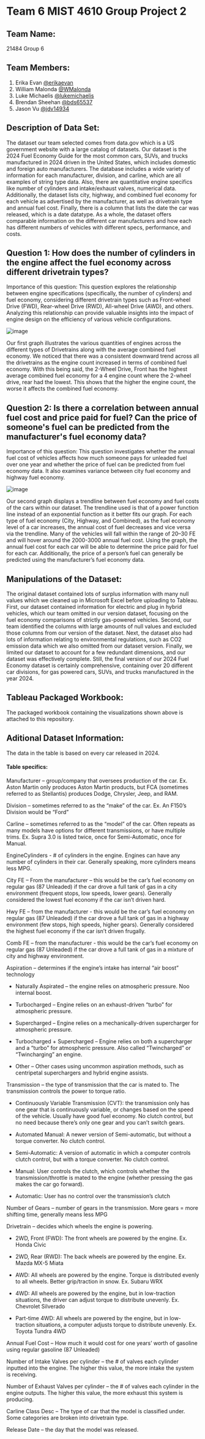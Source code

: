 # Team 6 MIST 4610 Group Project 2





## Team Name:
 21484 Group 6

## Team Members:
1. Erika Evan [@erikaevan](https://www.github.com/erikaevan)
2. William Malonda [@WMalonda](https://www.github.com/WMalonda)
3. Luke Michaelis [@lukemichaelis](https://www.github.com/lukemichaelis)
4. Brendan Sheehan [@bds65537](https://www.github.com/bds65537)
5. Jason Vu [@jdv14934](https://www.github.com/jdv14934)
   
## Description of Data Set:

The dataset our team selected comes from data.gov which is a US government website with a large catalog of datasets. Our dataset is the 2024 Fuel Economy Guide for the most common cars, SUVs, and trucks manufactured in 2024 driven in the United States, which includes domestic and foreign auto manufacturers. The database includes a wide variety of information for each manufacturer, division, and carline, which are all examples of string type data. Also, there are quantitative engine specifics like number of cylinders and intake/exhaust valves, numerical data. Additionally, the dataset lists city, highway, and combined fuel economy for each vehicle as advertised by the manufacturer, as well as drivetrain type and annual fuel cost. Finally, there is a column that lists the date the car was released, which is a date datatype. As a whole, the dataset offers comparable information on the different car manufacturers and how each has different numbers of vehicles with different specs, performance, and costs. 

## Question 1: How does the number of cylinders in the engine affect the fuel economy across different drivetrain types?

Importance of this question:
This question explores the relationship between engine specifications (specifically, the number of cylinders) and fuel economy, considering different drivetrain types such as Front-wheel Drive (FWD), Rear-wheel Drive (RWD), All-wheel Drive (AWD), and others. Analyzing this relationship can provide valuable insights into the impact of engine design on the efficiency of various vehicle configurations.

![image](https://github.com/erikaevan/MIST4610GroupProject2/assets/163041610/899981f4-4f73-4d8c-9a83-f79d89c707c2)

Our first graph illustrates the various quantities of engines across the different types of Drivetrains along with the average combined fuel economy. We noticed that there was a consistent downward trend across all the drivetrains as the engine count increased in terms of combined fuel economy. With this being said, the 2-Wheel Drive, Front has the highest average combined fuel economy  for a 4 engine count where the 2-wheel drive, rear had the lowest. This shows that the higher the engine count, the worse it affects the combined fuel economy.

## Question 2: Is there a correlation between annual fuel cost and price paid for fuel? Can the price of someone's fuel can be predicted from the manufacturer's fuel economy data?

Importance of this question: 
This question investigates whether the annual fuel cost of vehicles affects how much someone pays for unleaded fuel over one year and whether the price of fuel can be predicted from fuel economy data. It also examines variance between city fuel economy and highway fuel economy.

![image](https://github.com/erikaevan/MIST4610GroupProject2/assets/163041610/02582677-bd72-4e78-9484-04a85ee5812b)

Our second graph displays a trendline between fuel economy and fuel costs of the cars within our dataset. The trendline used is that of a power function line instead of an exponential function as it better fits our graph. For each type of fuel economy (City, Highway, and Combined), as the fuel economy level of a car increases, the annual cost of fuel decreases and vice versa via the trendline. Many of the vehicles will fall within the range of 20–30 FE and will hover around the 2000-3000 annual fuel cost. Using the graph, the annual fuel cost for each car will be able to determine the price paid for fuel for each car. Additionally, the price of a person’s fuel can generally be predicted using the manufacturer’s fuel economy data.

## Manipulations of the Dataset:

The original dataset contained lots of surplus information with many null values which we cleaned up in Microsoft Excel before uploading to Tableau. First, our dataset contained information for electric and plug in hybrid vehicles, which our team omitted in our version dataset, focusing on the fuel economy comparisons of strictly gas-powered vehicles. Second, our team identified the columns with large amounts of null values and excluded those columns from our version of the dataset. Next, the dataset also had lots of information relating to environmental regulations, such as CO2 emission data which we also omitted from our dataset version. Finally, we limited our dataset to account for a few redundant dimensions, and our dataset was effectively complete. Still, the final version of our 2024 Fuel Economy dataset is certainly comprehensive, containing over 20 different car divisions, for gas powered cars, SUVs, and trucks manufactured in the year 2024. 

## Tableau Packaged Workbook:
The packaged workbook containing the visualizations shown above is attached to this repository.

## Aditional Dataset Information:
The data in the table is based on every car released in 2024. 

#### Table specifics:

Manufacturer – group/company that oversees production of the car. Ex. Aston Martin only produces Aston Martin products, but FCA (sometimes referred to as Stellantis) produces Dodge, Chrysler, Jeep, and RAM.

Division – sometimes referred to as the “make” of the car. Ex. An F150’s Division would be “Ford”

Carline – sometimes referred to as the “model” of the car. Often repeats as many models have options for different transmissions, or have multiple trims. Ex. Supra 3.0 is listed twice, once for Semi-Automatic, once for Manual.

EngineCylinders - # of cylinders in the engine. Engines can have any number of cylinders in their car. Generally speaking, more cylinders means less MPG.

City FE – From the manufacturer – this would be the car’s fuel economy on regular gas (87 Unleaded) if the car drove a full tank of gas in a city environment (frequent stops, low speeds, lower gears). Generally considered the lowest fuel economy if the car isn’t driven hard.

Hwy FE – from the manufacturer - this would be the car’s fuel economy on regular gas (87 Unleaded) if the car drove a full tank of gas in a highway environment (few stops, high speeds, higher gears). Generally considered the highest fuel economy if the car isn’t driven frugally.

Comb FE – from the manufacturer - this would be the car’s fuel economy on regular gas (87 Unleaded) if the car drove a full tank of gas in a mixture of city and highway environment.

Aspiration – determines if the engine’s intake has internal “air boost” technology

- Naturally Aspirated – the engine relies on atmospheric pressure. Noo internal boost.

- Turbocharged – Engine relies on an exhaust-driven “turbo” for atmospheric pressure.
     
- Supercharged – Engine relies on a mechanically-driven supercharger for atmospheric pressure.
  
- Turbocharged + Supercharged – Engine relies on both a supercharger and a “turbo” for atmospheric pressure. Also called “Twincharged” or “Twincharging” an engine.

- Other – Other cases using uncommon aspiration methods, such as centripetal superchargers and hybrid engine assists.

Transmission – the type of transmission that the car is mated to. The transmission controls the power to torque ratio.

- Continuously Variable Transmission (CVT): the transmission only has one gear that is continuously variable, or changes based on the speed of the vehicle. Usually have good fuel economy. No clutch control, but no need because there’s only one gear and you can’t switch gears.
  
- Automated Manual: A newer version of Semi-automatic, but without a torque converter. No clutch control.
  
- Semi-Automatic: A version of automatic in which a computer controls clutch control, but with a torque converter. No clutch control.
  
- Manual: User controls the clutch, which controls whether the transmission/throttle is mated to the engine (whether pressing the gas makes the car go forward).
  
- Automatic: User has no control over the transmission’s clutch
  
Number of Gears – number of gears in the transmission. More gears = more shifting time, generally means less MPG

Drivetrain – decides which wheels the engine is powering.

- 2WD, Front (FWD): The front wheels are powered by the engine. Ex. Honda Civic
  
- 2WD, Rear (RWD): The back wheels are powered by the engine. Ex. Mazda MX-5 Miata
  
- AWD: All wheels are powered by the engine. Torque is distributed evenly to all wheels. Better grip/traction in snow. Ex. Subaru WRX
  
- 4WD: All wheels are powered by the engine, but in low-traction situations, the driver can adjust torque to distribute unevenly. Ex. Chevrolet Silverado
  
- Part-time 4WD: All wheels are powered by the engine, but in low-traction situations, a computer adjusts torque to distribute unevenly. Ex. Toyota Tundra 4WD

Annual Fuel Cost – How much it would cost for one years’ worth of gasoline using regular gasoline (87 Unleaded)

Number of Intake Valves per cylinder – the # of valves each cylinder inputted into the engine. The higher this value, the more intake the system is receiving.

Number of Exhaust Valves per cylinder – the # of valves each cylinder in the engine outputs. The higher this value, the more exhaust this system is producing.

Carline Class Desc – The type of car that the model is classified under. Some categories are broken into drivetrain type.

Release Date – the day that the model was released.


